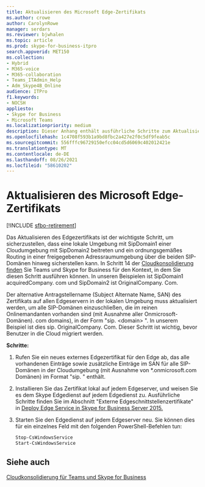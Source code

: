 ```yaml
---
title: Aktualisieren des Microsoft Edge-Zertifikats
ms.author: crowe
author: CarolynRowe
manager: serdars
ms.reviewer: bjwhalen
ms.topic: article
ms.prod: skype-for-business-itpro
search.appverid: MET150
ms.collection:
- Hybrid
- M365-voice
- M365-collaboration
- Teams_ITAdmin_Help
- Adm_Skype4B_Online
audience: ITPro
f1.keywords:
- NOCSH
appliesto:
- Skype for Business
- Microsoft Teams
ms.localizationpriority: medium
description: Dieser Anhang enthält ausführliche Schritte zum Aktualisieren des Edgezertifikats im Rahmen der Cloudkonsolidierung für Teams und Skype for Business.
ms.openlocfilehash: 1c4708f593b1a9bd8fbc2a427e2f0c5df9feab5c
ms.sourcegitcommit: 556fffc96729150efcc04cd5d6069c402012421e
ms.translationtype: MT
ms.contentlocale: de-DE
ms.lasthandoff: 08/26/2021
ms.locfileid: "58610202"
---
```

# <a name="update-the-edge-certificate"></a>Aktualisieren des Microsoft Edge-Zertifikats

[!INCLUDE [sfbo-retirement](../../Hub/includes/sfbo-retirement.md)]


Das Aktualisieren des Edgezertifikats ist der wichtigste Schritt, um sicherzustellen, dass eine lokale Umgebung mit SipDomain1 einer Cloudumgebung mit SipDomain2 beitreten und ein ordnungsgemäßes Routing in einer freigegebenen Adressraumumgebung über die beiden SIP-Domänen hinweg sicherstellen kann. In Schritt 14 der [Cloudkonsolidierung finden](cloud-consolidation.md) Sie Teams und Skype for Business für den Kontext, in dem Sie diesen Schritt ausführen können. In unseren Beispielen ist SipDomain1 acquiredCompany. <span> com und SipDomain2 ist OriginalCompany. <span> Com.

Der alternative Antragstellername (Subject Alternate Name, SAN) des Zertifikats auf allen Edgeservern in der lokalen Umgebung muss aktualisiert werden, um alle SIP-Domänen einzuschließen, die im reinen Onlinemandanten vorhanden sind (mit Ausnahme aller Onmicrosoft-Domänen). <span> com domains), in der Form "sip. \<domain> ".  In unserem Beispiel ist dies sip. OriginalCompany. <span> Com. Dieser Schritt ist wichtig, bevor Benutzer in die Cloud migriert werden.

**Schritte:**

1.  Rufen Sie ein neues externes Edgezertifikat für den Edge ab, das alle vorhandenen Einträge sowie zusätzliche Einträge im SAN für alle SIP-Domänen in der Cloudumgebung (mit Ausnahme von *.onmicrosoft.com Domänen) im Format "sip. <DomainName> " enthält.
2.  Installieren Sie das Zertifikat lokal auf jedem Edgeserver, und weisen Sie es dem Skype Edgedienst auf jedem Edgedienst zu.  Ausführliche Schritte finden Sie im Abschnitt "Externe Edgeschnittstellenzertifikate" in [Deploy Edge Service in Skype for Business Server 2015.](../../SfbServer/deploy/deploy-edge-server/deploy-edge-servers.md)
3.  Starten Sie den Edgedienst auf jedem Edgeserver neu. Sie können dies für ein einzelnes Feld mit den folgenden PowerShell-Befehlen tun:

    ```PowerShell
    Stop-CsWindowsService
    Start-CsWindowsService
    ```

## <a name="see-also"></a>Siehe auch

[Cloudkonsolidierung für Teams und Skype for Business](cloud-consolidation.md)